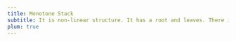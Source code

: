 ```yaml
---
title: Monotone Stack
subtitle: It is non-linear structure. It has a root and leaves. There is only one path to go from any of its node to any other node.
plum: true
---
```


<SubNav module="structures" />

<ListQuestions module="structures" tag="monotone-stack" />
